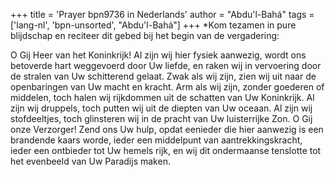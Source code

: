 +++
title = 'Prayer bpn9736 in Nederlands'
author = "Abdu'l-Bahá"
tags = ['lang-nl', 'bpn-unsorted', "Abdu'l-Bahá"]
+++
*Kom tezamen in pure blijdschap en reciteer dit gebed bij het begin van de vergadering:


O Gij Heer van het Koninkrijk! Al zijn wij hier fysiek aanwezig, wordt ons betoverde hart weggevoerd door Uw liefde, en raken wij in vervoering door de stralen van Uw schitterend gelaat. Zwak als wij zijn, zien wij uit naar de openbaringen van Uw macht en kracht. Arm als wij zijn, zonder goederen of middelen, toch halen wij rijkdommen uit de schatten van Uw Koninkrijk. Al zijn wij druppels, toch putten wij uit de diepten van Uw oceaan. Al zijn wij stofdeeltjes, toch glinsteren wij in de pracht van Uw luisterrijke Zon.
O Gij onze Verzorger! Zend ons Uw hulp, opdat eenieder die hier aanwezig is een brandende kaars worde, ieder een middelpunt van aantrekkingskracht, ieder een ontbieder tot Uw hemels rijk, en wij dit ondermaanse tenslotte tot het evenbeeld van Uw Paradijs maken.
